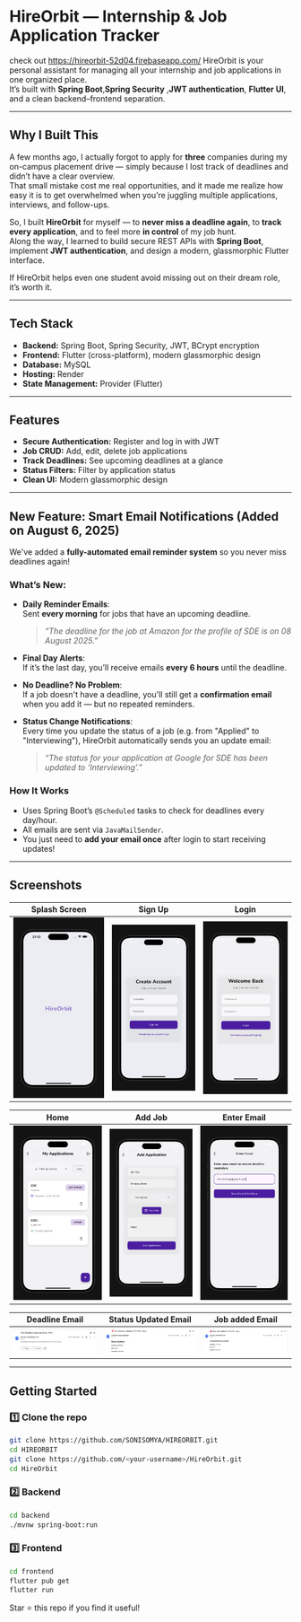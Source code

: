 # HireOrbit — Internship & Job Application Tracker
check out https://hireorbit-52d04.firebaseapp.com/
HireOrbit is your personal assistant for managing all your internship and job applications in one organized place.  
It’s built with **Spring Boot**,**Spring Security** ,**JWT authentication**, **Flutter UI**, and a clean backend–frontend separation.

---

##  Why I Built This

A few months ago, I actually forgot to apply for **three** companies during my on-campus placement drive — simply because I lost track of deadlines and didn’t have a clear overview.  
That small mistake cost me real opportunities, and it made me realize how easy it is to get overwhelmed when you’re juggling multiple applications, interviews, and follow-ups.

So, I built **HireOrbit** for myself — to **never miss a deadline again**, to **track every application**, and to feel more **in control** of my job hunt.  
Along the way, I learned to build secure REST APIs with **Spring Boot**, implement **JWT authentication**, and design a modern, glassmorphic Flutter interface.

If HireOrbit helps even one student avoid missing out on their dream role, it’s worth it.

---

## Tech Stack

- **Backend:** Spring Boot, Spring Security, JWT, BCrypt encryption
- **Frontend:** Flutter (cross-platform), modern glassmorphic design
- **Database:** MySQL
- **Hosting:** Render
- **State Management:** Provider (Flutter)

---

## Features

-  **Secure Authentication:** Register and log in with JWT
-  **Job CRUD:** Add, edit, delete job applications
-  **Track Deadlines:** See upcoming deadlines at a glance
-  **Status Filters:** Filter by application status
-  **Clean UI:** Modern glassmorphic design

---

##  New Feature: Smart Email Notifications (Added on August 6, 2025)

We've added a **fully-automated email reminder system** so you never miss deadlines again!

### What’s New:

- **Daily Reminder Emails**:  
  Sent **every morning** for jobs that have an upcoming deadline.  
  > _“The deadline for the job at Amazon for the profile of SDE is on 08 August 2025.”_

- **Final Day Alerts**:  
  If it’s the last day, you’ll receive emails **every 6 hours** until the deadline.

- **No Deadline? No Problem**:  
  If a job doesn't have a deadline, you'll still get a **confirmation email** when you add it — but no repeated reminders.

- **Status Change Notifications**:  
  Every time you update the status of a job (e.g. from "Applied" to "Interviewing"), HireOrbit automatically sends you an update email:
  > _“The status for your application at Google for SDE has been updated to ‘Interviewing’.”_

### How It Works

- Uses Spring Boot’s `@Scheduled` tasks to check for deadlines every day/hour.
- All emails are sent via `JavaMailSender`.
- You just need to **add your email once** after login to start receiving updates!

---

## Screenshots

| Splash Screen | Sign Up | Login |
|---------------|---------|-------|
| ![Splash](./screenshots/splash.png?v3) | ![SignUp](./screenshots/sign_up.png?v3) | ![Login](./screenshots/login.png) |

| Home | Add Job | Enter Email |
|------|---------|----------|
| ![Home](./screenshots/home.png) | ![Add](./screenshots/addjob.png) | ![Add](./screenshots/enter_email.png) | 

| Deadline Email | Status Updated Email | Job added Email |
|----------------|-----------------------|----------|
| ![Deadline](./screenshots/deadline.png) | ![Updated](./screenshots/job_status_updated.png) |![Card](./screenshots/job_added.png) |

---

## Getting Started

### 1️⃣ Clone the repo

```bash
git clone https://github.com/SONISOMYA/HIREORBIT.git
cd HIREORBIT
git clone https://github.com/<your-username>/HireOrbit.git
cd HireOrbit
```
### 2️⃣ Backend
```bash
cd backend
./mvnw spring-boot:run
```
### 3️⃣ Frontend
```bash
cd frontend
flutter pub get
flutter run
```
Star ⭐ this repo if you find it useful!
